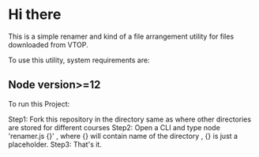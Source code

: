 # Hi there
This is a simple renamer and kind of a file arrangement utility for files downloaded from VTOP.

To use this utility, system requirements are:

## Node version>=12

To run this Project:

Step1: Fork this repository in the directory same as where other directories are stored for different courses
Step2: Open a CLI and type node 'renamer.js {}' , where {} will contain name of the directory , {} is just a placeholder.
Step3: That's it.

